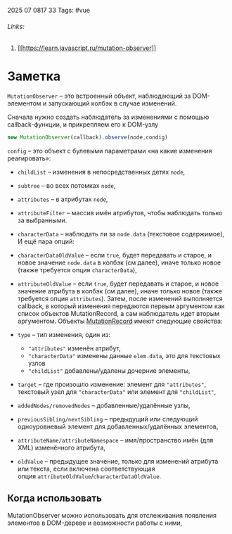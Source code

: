 2025 07 0817 33
Tags: #vue 
###### Links: 
1) [[https://learn.javascript.ru/mutation-observer]]
# Заметка
`MutationObserver` – это встроенный объект, наблюдающий за DOM-элементом и запускающий колбэк в случае изменений.

Сначала нужно создать наблюдатель за изменениями с помощью callback-функции, и прикрепляем его к DOM-узлу
```js
new MutationObserver(callback).observe(node,condig)
```
`config` – это объект с булевыми параметрами «на какие изменения реагировать»:

- `childList` – изменения в непосредственных детях `node`,
- `subtree` – во всех потомках `node`,
- `attributes` – в атрибутах `node`,
- `attributeFilter` – массив имён атрибутов, чтобы наблюдать только за выбранными.
- `characterData` – наблюдать ли за `node.data` (текстовое содержимое),
И ещё пара опций:

- `characterDataOldValue` – если `true`, будет передавать и старое, и новое значение `node.data` в колбэк (см далее), иначе только новое (также требуется опция `characterData`),
- `attributeOldValue` – если `true`, будет передавать и старое, и новое значение атрибута в колбэк (см далее), иначе только новое (также требуется опция `attributes`).
Затем, после изменений выполняется callback, в который изменения передаются первым аргументом как список объектов MutationRecord, а сам наблюдатель идет вторым аргументом.
Объекты [MutationRecord](https://dom.spec.whatwg.org/#mutationrecord) имеют следующие свойства:

- `type` – тип изменения, один из:
    - `"attributes"` изменён атрибут,
    - `"characterData"` изменены данные `elem.data`, это для текстовых узлов
    - `"childList"` добавлены/удалены дочерние элементы,
- `target` – где произошло изменение: элемент для `"attributes"`, текстовый узел для `"characterData"` или элемент для `"childList"`,
- `addedNodes/removedNodes` – добавленные/удалённые узлы,
- `previousSibling/nextSibling` – предыдущий или следующий одноуровневый элемент для добавленных/удалённых элементов,
- `attributeName/attributeNamespace` – имя/пространство имён (для XML) изменённого атрибута,
- `oldValue` – предыдущее значение, только для изменений атрибута или текста, если включена соответствующая опция `attributeOldValue`/`characterDataOldValue`.
## Когда использовать
MutationObserver можно использовать для отслеживания появления элементов в DOM-дереве и возможности работы с ними, 